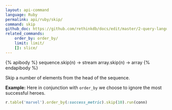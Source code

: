 ```yaml
---
layout: api-command 
language: Ruby
permalink: api/ruby/skip/
command: skip 
github_doc: https://github.com/rethinkdb/docs/edit/master/2-query-language/api/ruby/transformations/skip.md
related_commands:
    order_by: order_by/
    limit: limit/
    []: slice/
---
```


{% apibody %}
sequence.skip(n) → stream
array.skip(n) → array
{% endapibody %}

Skip a number of elements from the head of the sequence.

__Example:__ Here in conjunction with `order_by` we choose to ignore the most successful heroes.

```rb
r.table('marvel').order_by(:success_metric).skip(10).run(conn)
```


